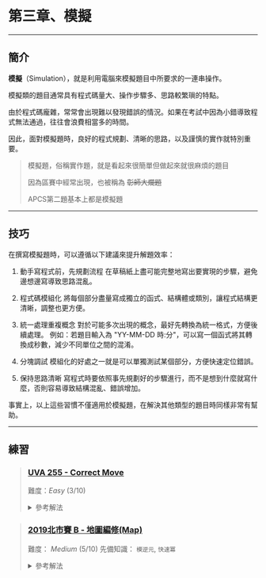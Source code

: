 # 第三章、模擬

---

## 簡介
**模擬**（Simulation），就是利用電腦來模擬題目中所要求的一連串操作。

模擬類的題目通常具有程式碼量大、操作步驟多、思路較繁瑣的特點。

由於程式碼龐雜，常常會出現難以發現錯誤的情況。如果在考試中因為小錯導致程式無法通過，往往會浪費相當多的時間。

因此，面對模擬題時，良好的程式規劃、清晰的思路，以及謹慎的實作就特別重要。

> 模擬題，俗稱實作題，就是看起來很簡單但做起來就很麻煩的題目
>
> 因為區賽中經常出現，也被稱為 ~~彰師大爛題~~
>
> APCS第二題基本上都是模擬題

---

## 技巧
在撰寫模擬題時，可以遵循以下建議來提升解題效率：

1. 動手寫程式前，先規劃流程
在草稿紙上盡可能完整地寫出要實現的步驟，避免邊想邊寫導致思路混亂。

2. 程式碼模組化
將每個部分盡量寫成獨立的函式、結構體或類別，讓程式結構更清晰，調整也更方便。

3. 統一處理重複概念
對於可能多次出現的概念，最好先轉換為統一格式，方便後續處理。
例如：若題目輸入為 "YY-MM-DD 時:分"，可以寫一個函式將其轉換成秒數，減少不同單位之間的混淆。

4. 分塊調試
模組化的好處之一就是可以單獨測試某個部分，方便快速定位錯誤。

5. 保持思路清晰
寫程式時要依照事先規劃好的步驟進行，而不是想到什麼就寫什麼，否則容易導致結構混亂、錯誤增加。

事實上，以上這些習慣不僅適用於模擬題，在解決其他類型的題目時同樣非常有幫助。

---

## 練習

> ### [UVA 255 - Correct Move](https://zerojudge.tw/ShowProblem?problemid=e601)
>
> 難度：*Easy* $(3/10)$
> 
> <details>
>   <summary> 參考解法 </summary>
> 
> ```cpp
> // Author : Zhenzhe
> // Time : 2024 / 10 / 15
> // Problem : https://zerojudge.tw/ShowProblem?problemid=e601
> #include <bits/stdc++.h>
> #define row first
> #define column second
> using namespace std;
> pair<int,int> crdn(int x) {
>     // get coordinate
>     return make_pair((int)x/8,x%8);
> }
> bool is_near(int a,int b) {
>     pair<int,int> A = crdn(a), B = crdn(b);
>     return abs(A.row-B.row) + abs(A.column-B.column) == 1;
> }
> int main() {
>     cin.tie(nullptr)->ios_base::sync_with_stdio(0);
>     int King, queen, go;
>     // string ans = "";
>     while(cin >> King >> queen >> go) {
>         pair<int,int> now = crdn(queen), after = crdn(go), king = crdn(King);
>         if(king.row == now.row && king.column == now.column) {
>             cout << "Illegal state\n";
>             continue;
>         }
>         if (now.row != after.row && now.column != after.column) {
>             cout << "Illegal move\n";
>             continue;
>         }
>         if(queen == go || King == go) {
>             cout << "Illegal move\n";
>             continue;
>         }
>         if(now.row == after.row && now.row == king.row) {
>             // q1-k-q2 or q2-k-q1
>             if(now.column < king.column && king.column < after.column) {
>                 cout << "Illegal move\n";
>                 continue;
>             }
>             if(now.column > king.column && king.column > after.column) {
>                 cout << "Illegal move\n";
>                 continue;
>             }
>         }
>         if(now.column == after.column && now.column == king.column) {
>             // q1-k-q2 or q2-k-q1
>             if(now.row < king.row && king.row < after.row) {
>                 cout << "Illegal move\n";
>                 continue;
>             }
>             if(now.row > king.row && king.row > after.row) {
>                 cout << "Illegal move\n";
>                 continue;
>             }
>         }
>         if(is_near(go,King)) 
>             cout << "Move not allowed\n";
>         else {
>             bool check = false;
>             if(King >= 8 && !is_near(King-8,go)) check = true;
>             if(King <= 55 && !is_near(King+8,go)) check = true;
>             if(king.column != 0 && !is_near(King-1,go)) check = true;
>             if(king.column != 7 && !is_near(King+1,go)) check = true;
>             cout << (check? "Continue\n" : "Stop\n");
>         }
>     }
> }
> ```
> </details>

> ### [2019北市賽 B - 地圖編修(Map)](https://tioj.ck.tp.edu.tw/problems/2170)
>
> 難度： *Medium* $(5/10)$
> 先備知識： `模逆元`, `快速冪`
>
> <details>
>   <summary> 參考解法 </summary>
> 
> ```cpp
> // Author : Zhenzhe
> // Time : 2024 / 11 / 19
> #include <bits/stdc++.h>
> #define int int64_t
> using namespace std;
> static constexpr int MAXN = 1005;
> int n,mod,mat[MAXN][MAXN];
> int fp(int a,int b) {
>     if(b == 0) return 1;
>     if(b & 1) return a*fp(a,b-1)%mod;
>     int h = fp(a,b>>1)%mod;
>     return h*h%mod;
> }
> #define inv(x) (fp(x,mod-2)%mod)
> void row_operation() {
>     int mainly = 0;
>     for(int col = 0;col<n;col++) {
>         /*
>             1. 選擇主元(pivot)，為值最大者
>             2. 主元歸一化(把主元變成 1)
>             3. 消去其他列的那一行
>         */
>         // step 1 -> select pivot
>         int pivot = mainly;
>         for(int row = mainly+1; row<n;row++) {
>             if(abs(mat[row][col]) > abs(mat[pivot][col]))
>                 pivot = row;
>         }
>         if(mat[pivot][col] == 0) continue;
>         swap(mat[mainly], mat[pivot]);
>         // step 2 -> allow mainly element to 1
>         int iv = inv(mat[mainly][col]);
>         for(int j=col;j<=n;j++) {
>             mat[mainly][j] = mat[mainly][j] * iv % mod;
>         }
>         // step 3 -> do the row operation
>         for(int i=0;i<n;i++) {
>             int factor = mat[i][col];
>             for(int j=col;j<=n;j++) {
>                 if(i == mainly) continue;
>                 mat[i][j] = mat[i][j] - mat[mainly][j] * factor % mod + mod;
>                 mat[i][j] %= mod; 
>             }
>         }
>         mainly += 1;
>     }
> }
> signed main() {
>     cin.tie(nullptr)->ios_base::sync_with_stdio(0);
>     cin >> n >> mod;
>     for(int i=0;i<n;i++) {
>         cin >> mat[i][n];
>     }
>     for(int i=0;i<n;i++) {
>         for(int j=0;j<n;j++) {
>             cin >> mat[j][i];
>         }
>     }
>     row_operation();
>     for(int i=0;i<n;i++) {
>         cout << mat[i][n] << " \n"[i==n-1];
>     }
> }
> ```
> </details>
